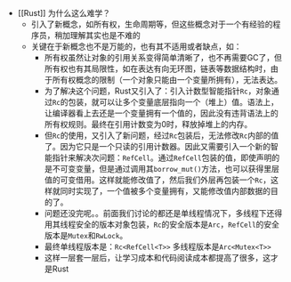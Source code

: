 - [[Rust]] 为什么这么难学？
	- 引入了新概念，如所有权，生命周期等，但这些概念对于一个有经验的程序员，稍加理解其实也是不难的
	- 关键在于新概念也不是万能的，也有其不适用或者缺点，如：
		- 所有权虽然让对象的引用关系变得简单清晰了，也不再需要GC了，但所有权也有其局限性，如在表达有向无环图，链表等数据结构时，由于所有权概念的限制（一个对象只能由一个变量所拥有），无法表达。
		- 为了解决这个问题，Rust又引入了：引入计数型智能指针`Rc`，对象通过`Rc`的包装，就可以让多个变量底层指向一个（堆上）值。语法上，让编译器看上去还是一个变量拥有一个值的，因此没有违背语法上的所有权规则。最终在引用计数变为0时，释放掉堆上的内存。
		- 但`Rc`的使用，又引入了新问题，经过`Rc`包装后，无法修改`Rc`内部的值了。因为它只是一个只读的引用计数器。因此又需要引入一个新的智能指针来解决次问题：`RefCell`。通过`RefCell`包装的值，即使声明的是不可变变量，但是通过调用其`borrow_mut()`方法，也可以获得里层值的可变借用。这样就能修改值了，然后我们外层再包装一个`Rc`，这样就同时实现了，一个值被多个变量拥有，又能修改值内部数据的目的了。
		- 问题还没完呢。。前面我们讨论的都还是单线程情况下，多线程下还得用其线程安全的版本对象包装，`Rc`的安全版本是`Arc`，`RefCell`的安全版本是`Mutex`和`RwLock`。
		- 最终单线程版本是：`Rc<RefCell<T>>` 多线程版本是`Arc<Mutex<T>>`
		- 这样一层套一层后，让学习成本和代码阅读成本都提高了很多，这才是Rust